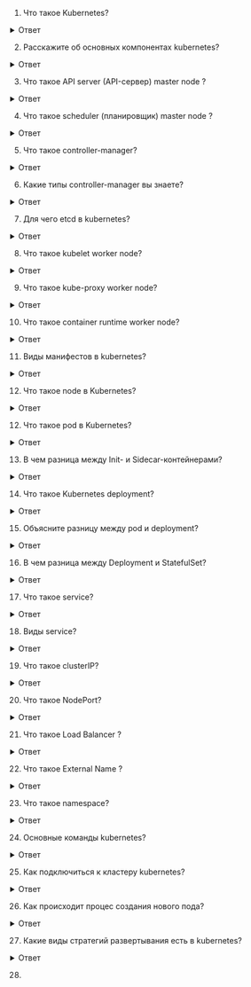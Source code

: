 1. Что такое Kubernetes?
<details>
  <summary>Ответ</summary>
Kubernetes (также известный как K8s или «kube») – система, управляющая контейнерами* (контейнеризированными приложениями), где контейнер объясняется как «легковесная» виртуальная машина. Чтобы создать приложение, необходимо создать множество контейнеров, а затем использовать Kubernetes для управления этими контейнерами.
</details>

2. Расскажите об основных компонентах kubernetes?
<details>
  <summary>Ответ</summary>
На мастер-узле, также известном как Control Plane (иногда его переводят как «управляющий слой» — прим. перев.), выполняется большинство важных задач по управлению и администрированию кластера. 

Он включает в себя четыре основных компонента:

- API server (API-сервер);
  
- scheduler (планировщик);
  
- controller manager (менеджер контроллеров);

- etcd.
 
Мы уже рассмотрели, что такое мастер-узел. Но настоящая работа происходит именно на рабочих узлах. А всё потому, что на каждом узле есть компоненты, отвечающие за его бесперебойное функционирование

Они включают в себя:

kubelet;
  
kube-proxy;
  
container runtime.
</details>

3. Что такое API server (API-сервер) master node ? 
<details>
  <summary>Ответ</summary>
Для любых манипуляций с кластером приходится обращаться к API-серверу с помощью Kubernetes API. Используете kubectl, REST или любую из клиентских библиотек Kubernetes? Все они завязаны на API Kubernetes'а и взаимодействуют с API-сервером.

Примечательная особенность API-сервера состоит в том, что он умеет масштабироваться по горизонтали. Другими словами, при резком увеличении количества поступающих запросов API-сервер может создавать «клоны» или реплики самого себя, чтобы справиться с нагрузкой.
</details>

4. Что такое scheduler (планировщик) master node ?
<details>
  <summary>Ответ</summary>
Каждому Pod’у требуются определенные ресурсы: память, CPU, железо… в общем, стандартный набор. Планировщик должен решить, какой узел соответствует требованиям Pod’а. Поэтому планировщик выполняет два действия:

Подбирает узлы-кандидаты для Pod’а;

Останавливает свой выбор на одном из них.
</details>

5. Что такое controller-manager?
<details>
  <summary>Ответ</summary>
На самом деле контроллер — это просто бесконечный цикл, который постоянно следит за неким ресурсом в кластере (например, за Pod’ом). Если что-то идет не так, он исправляет возникшую проблему.
</details>

6. Какие типы controller-manager вы знаете?
<details>
  <summary>Ответ</summary>
endpoints controller - заполняет объект конечных точек (Endpoints), то есть связывает сервисы (Services) и поды (Pods)

service accounts controller и token controller -  создают стандартные учетные записи и токены доступа API для новых пространств имен.

replication controller - поддерживает правильное количество подов для каждого объекта контроллера репликации в системе

</details>

7. Для чего etcd в kubernetes?
<details>
  <summary>Ответ</summary>
Etcd — это личный журнал Kubernetes. Скажите, зачем люди ведут личные дневники и журналы? Все просто: чтобы сохранить в памяти мимолетные моменты (увы, мозг не способен хранить все события каждого дня нашей жизни).

То же самое и с Kubernetes. Всё, что происходит в кластере, должно быть записано и сохранено. Вообще всё! И тут на сцену выходит etcd. Эта база данных типа ключ-значение выступает резервным хранилищем для Kubernetes.
</details>

8. Что такое kubelet worker node?
<details>
  <summary>Ответ</summary>
kubelet — это агент, который следит за тем, чтобы на узле всё работало должным образом. Подобная работа подразумевает ряд задач.

Первая — взаимодействие с мастер-узлом. Обычно мастер-узел отправляет задачу в форме манифеста или спецификации (Podspec). Манифест определяет, какие работы необходимо провести и какие Pod’ы нужно создать. 

Вторая — взаимодействие с исполняемой средой контейнера (container runtime) на узле. Исполняемая среда скачивает нужные образы, после чего вступает в действие kubelet, мониторя Pod’ы, созданные с использованием этих образов.

Третья — проверки (probes) состояния Pod’ов. Кто отвечает за них? Конечно же, kubelet! Потому что следить за здоровьем Pod’а — его обязанность!
</details>

9. Что такое kube-proxy worker node?
<details>
  <summary>Ответ</summary>
Следующий неотъемлемый элемент — работа с сетью, и kube-proxy готов позаботиться об этом. Он работает как балансировщик нагрузки, распределяя трафик между Pod’ами, а также следит за соблюдением сетевых правил. Можно сказать, что kube-proxy полностью отвечает за коммуникации внутри кластера.
</details>

10. Что такое container runtime worker node?
<details>
  <summary>Ответ</summary>
Необходим для скачивания нужных образов
</details>

11. Виды манифестов в kubernetes? 
<details>
  <summary>Ответ</summary>
- pod

- deployment

- service

- ingress

- persistent volumes

- persistent volumes claim 
</details>

12. Что такое node в Kubernetes?
<details>
  <summary>Ответ</summary>
 Это физические или виртуальные машины, на которых развертываются и запускаются контейнеры с приложениями. Совокупность нод образует кластер Kubernetes. Nodes бывают двух типов: Master (мастер-нода) — узел, управляющий всем кластером.
</details>


12. Что такое pod в Kubernetes?
<details>
  <summary>Ответ</summary>
Поды — это группы контейнеров, которые совместно используют ресурсы хранения и сетевые ресурсы одного узла. Они создаются с помощью сервера API и размещаются с помощью контроллера.
</details>

13. В чем разница между Init- и Sidecar-контейнерами?
<details>
  <summary>Ответ</summary>
Sidecar-контейнер — это контейнер, который должен быть запущен рядом с основным контейнером внутри пода. Этот паттерн нужен для расширения и улучшения функциональности основного приложения без внесения в него изменений. Представьте, что у вас есть под с одним контейнером, который очень хорошо работает, и вы бы хотели добавить какой-то функционал к этому контейнеру, не внося в него изменений. 

Init-контейнеры -- это специальные контейнеры, которые запускаются при инициализации пода до запуска основных контейнеров. Init-контейнеры подготавливают окружение для работы (выполнение миграций, проверки, склонировать Git-репозиторий, дождаться СУБД или другой сервис, создание конфигов, установка прав на файлы) и могут содержать в себе утилиты, которые не обязательны или не желательны в основном контейнере.

В целом, init-контейнеры работают как обычные контейнеры, за исключением следующих пунктов:

они всегда выполняются до завершения;

каждый init-контейнер должен успешно завершиться, чтобы запустился следующий.

Если init-контейнер завершается с ошибкой, то Kubernetes перезапускает весь под целиком (если, конечно, restartPolicy это позволяет).

</details>


14. Что такое Kubernetes deployment?
<details>
  <summary>Ответ</summary>
Deployment — это объект Kubernetes, представляющий работающее приложение в кластере. При создании объекта Deployment вы можете указать в его поле spec , что хотите иметь три реплики приложения. 
</details>

15. Объясните разницу между pod и deployment?
<details>
  <summary>Ответ</summary>
При создании одного или нескольких контейнеров через pod контейнеры будут в единичном формате а при создании контенеров через deployment есть возможность указать количество репликаций и кубернетис будет удерживать это количество реплик и следить за ними.
</details>

16. В чем разница между Deployment и StatefulSet?
<details>
  <summary>Ответ</summary>

Объект Deployment очень хорош для работы с приложениями, не сохраняющими состояние, а StatefulSets – с сохраняющими. Если вы планируете развертывать приложения, сохраняющие состояние, например, MySQL и Oracle, следует воспользоваться контроллером StatefulSets, а не объектом Deployment.

Контроллер StatefulSets предоставляет возможность пронумеровать все поды по порядку, начиная с нуля. Поэтому при работе с приложениями, сохраняющими состояние, легко обустроить архитектуру, в которой один под является ведущим, а остальные – его репликами.  При этом можно добиться что бы запрос на запись переадресовывался только на первый (ведущий) под, а запрос на считывание переадресовывался на три пода. При этом записанные данные будут синхронизироваться с другими подами. 

Если один из подов погибнет, то заново создается одноименный ему новый под. Эта возможность очень полезна и не нарушает цепочку кластеров с приложениями, сохраняющими состояние. Если же вы масштабируетесь вниз, то избыточные поды удаляются в обратном порядке. 

Резюмируя, обозначим, что StatefulSets обеспечивают следующие преимущества по сравнению с объектами Deployment:

Порядковые номера для каждого из подов.

Первый под может выступать в качестве ведущего, благодаря чему хорошо подходит для подготовки конфигурации с реплицируемой базой данных – такая конфигурация позволяет обрабатывать как чтение, так и запись.

Другие поды действуют в качестве реплик.

Новые поды будут создаваться лишь в случае, если более ранний под сейчас действует, причем, данные более раннего пода клонируются.

Поды удаляются в порядке, обратном тому, в котором создавались
</details>

17. Что такое service?
<details>
  <summary>Ответ</summary>
 Сервис – это абстракция, определяющая набор подов и политику доступа к ним. При создании сервиса будут созданы DNS записи по которым можно будет обращаться с любого Pod -а приложения текущего namespace.
</details>

18. Виды service?
<details>
  <summary>Ответ</summary>
- Cluster IP

- Node Port

- Load Balancer

- External Name 
</details>

19. Что такое clusterIP?
<details>
  <summary>Ответ</summary>
 ClusterIP: Предоставляет Службу на внутреннем IP-адресе кластера. Выбор этого значения делает службу доступной только внутри кластера. Это значение по умолчанию, которое используется, если вы явно не указываете a typeдля службы
</details>

20. Что такое NodePort?
<details>
  <summary>Ответ</summary>
Открытие порта пода для доступа вне кластера.

По умолчанию дается рандомно от 30000-32767

Можно указать в этом диапозоне самому.
</details>

21. Что такое Load Balancer ?
<details>
  <summary>Ответ</summary>
Предоставляет доступ к Службе извне с помощью балансировщика нагрузки облачного провайдера.
</details>

22. Что такое External Name ?
<details>
  <summary>Ответ</summary>
Сопоставляет службу с содержимым поля externalName(например, foo.bar.example.com), возвращая CNAMEзапись с ее значением. Никакого проксирования не настроено.
</details>

23. Что такое namespace?
<details>
  <summary>Ответ</summary>
  Namespace предоставляют механизм изоляции групп ресурсов в пределах одного кластера. Имена ресурсов должны быть уникальными в пространстве имен, но не между пространствами имен. 
</details>

24. Основные команды kubernetes? 
<details>
  <summary>Ответ</summary>
- kubectl apply -f (service, deployment, namespase, ingress, pvc, pv и т.д.) - 	Внести изменения в конфигурацию ресурса из файла или потока stdin

- kubectl get (service, deployment, namespase, ingress, pvc, pv и т.д.) - Вывести один или несколько ресурсов.

- kubectl autoscale - Автоматически промасштабировать набор подов, управляемых контроллером репликации.

- kubectl cluster-info - Показать информацию о главном узле и сервисах в кластере.

- kubectl delete - Удалить ресурсы из файла, потока stdin, либо с помощью селекторов меток, имен, селекторов ресурсов или ресурсов.

- kubectl exec - Выполнить команду в контейнере пода.

- kubectl describe - Показать подробное состояние одного или нескольких ресурсов.

- kubectl logs - Вывести логи контейнера в поде.

</details>

25. Как подключиться к кластеру kubernetes?
<details>
  <summary>Ответ</summary>

Для того, чтобы выполнять команды от текущего пользователя нужно скопировать конфиг администратора кластера.

Создайте каталог в home директории текущего пользователя:

HOME/.kube

Скопируйте конфиг администратора кластера:

/etc/kubernetes/admin.conf $HOME/.kube/config

Выставите права:

HOME/.kube/config

Также этот конфиг можно скопировать напрямую на хост, с которого вы хотите управлять кластером k8s.

</details>

26. Как происходит процес создания нового пода?
<details>
  <summary>Ответ</summary>
При создании нового pod-а – процесс выглядит так:

kubectl шлёт запрос к API-серверу

API-сервер валидирует его, и передаёт в etcd

etcd сообщает обратно API-серверу, что запрос принят и сохранён

API-сервер обращается к kube-scheduler

kube-scheduler определяет ноду(ы), на которой будет создан pod, и возвращает информацию обратно API-серверу

API-сервер отправляет эти данные в etcd

etcd сообщает обратно API-серверу, что запрос принят и сохранён

API-сервер обращается к kubelet на соответствующей ноде(ам)

kubelet обращается к Docker демону (или другому container runtime) через его API через сокет Docker-демона на ноде с задачей запустить контейнер

kubelet отправляет статус pod-а API-серверу

API-сервер обновляет данные в etcd
</details>

27. Какие виды стратегий развертывания есть в kubernetes?
<details>
  <summary>Ответ</summary>
Rolling Strategy Deployment

Recreate

Blue/ Green (or Red / Black) deployments

Canary
</details>

28. 